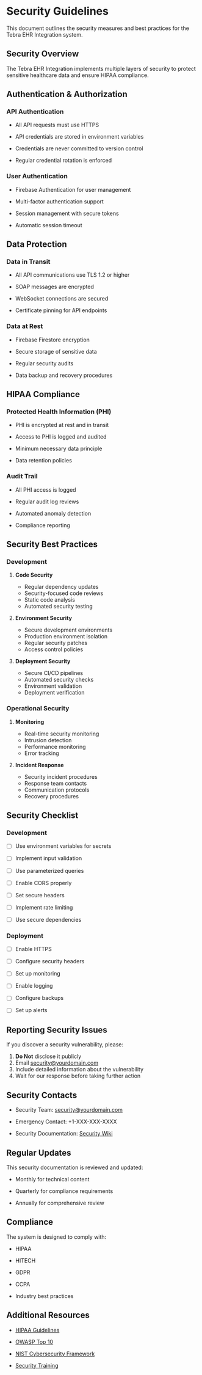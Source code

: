 
# Security Guidelines

This document outlines the security measures and best practices for the Tebra EHR Integration system.

## Security Overview

The Tebra EHR Integration implements multiple layers of security to protect sensitive healthcare data and ensure HIPAA compliance.

## Authentication & Authorization

### API Authentication

- All API requests must use HTTPS

- API credentials are stored in environment variables

- Credentials are never committed to version control

- Regular credential rotation is enforced

### User Authentication

- Firebase Authentication for user management

- Multi-factor authentication support

- Session management with secure tokens

- Automatic session timeout

## Data Protection

### Data in Transit

- All API communications use TLS 1.2 or higher

- SOAP messages are encrypted

- WebSocket connections are secured

- Certificate pinning for API endpoints

### Data at Rest

- Firebase Firestore encryption

- Secure storage of sensitive data

- Regular security audits

- Data backup and recovery procedures

## HIPAA Compliance

### Protected Health Information (PHI)

- PHI is encrypted at rest and in transit

- Access to PHI is logged and audited

- Minimum necessary data principle

- Data retention policies

### Audit Trail

- All PHI access is logged

- Regular audit log reviews

- Automated anomaly detection

- Compliance reporting

## Security Best Practices

### Development

1. **Code Security**
   - Regular dependency updates
   - Security-focused code reviews
   - Static code analysis
   - Automated security testing

2. **Environment Security**
   - Secure development environments
   - Production environment isolation
   - Regular security patches
   - Access control policies

3. **Deployment Security**
   - Secure CI/CD pipelines
   - Automated security checks
   - Environment validation
   - Deployment verification

### Operational Security

1. **Monitoring**
   - Real-time security monitoring
   - Intrusion detection
   - Performance monitoring
   - Error tracking

2. **Incident Response**
   - Security incident procedures
   - Response team contacts
   - Communication protocols
   - Recovery procedures

## Security Checklist

### Development

- [ ] Use environment variables for secrets

- [ ] Implement input validation

- [ ] Use parameterized queries

- [ ] Enable CORS properly

- [ ] Set secure headers

- [ ] Implement rate limiting

- [ ] Use secure dependencies

### Deployment

- [ ] Enable HTTPS

- [ ] Configure security headers

- [ ] Set up monitoring

- [ ] Enable logging

- [ ] Configure backups

- [ ] Set up alerts

## Reporting Security Issues

If you discover a security vulnerability, please:

1. **Do Not** disclose it publicly
2. Email security@yourdomain.com
3. Include detailed information about the vulnerability
4. Wait for our response before taking further action

## Security Contacts

- Security Team: security@yourdomain.com

- Emergency Contact: +1-XXX-XXX-XXXX

- Security Documentation: [Security Wiki](https://wiki.yourdomain.com/security)

## Regular Updates

This security documentation is reviewed and updated:

- Monthly for technical content

- Quarterly for compliance requirements

- Annually for comprehensive review

## Compliance

The system is designed to comply with:

- HIPAA

- HITECH

- GDPR

- CCPA

- Industry best practices

## Additional Resources

- [HIPAA Guidelines](https://www.hhs.gov/hipaa)

- [OWASP Top 10](https://owasp.org/www-project-top-ten)

- [NIST Cybersecurity Framework](https://www.nist.gov/cyberframework)

- [Security Training](https://training.yourdomain.com/security)
